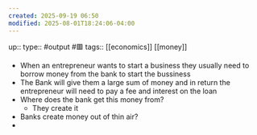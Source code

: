 ```yaml
---
created: 2025-09-19 06:50
modified: 2025-08-01T18:24:06-04:00
---
```

up::
type:: #output #🟥 
tags:: [[economics]] [[money]]
- When an entrepreneur wants to start a business they usually need to borrow money from the bank to start the bussiness
- The Bank will give them a large sum of money and in return the entrepreneur will need to pay a fee and interest on the loan
- Where does the bank get this money from?
	- They create it
- Banks create money out of thin air?
-  